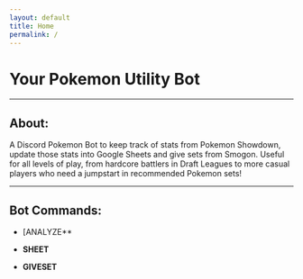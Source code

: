 ```yaml
---
layout: default
title: Home
permalink: /
---
```


# Your Pokemon Utility Bot

<hr class="line">

## About:

A Discord Pokemon Bot to keep track of stats from Pokemon Showdown, update those stats into Google Sheets and give sets from Smogon. Useful for all levels of play, from hardcore battlers in Draft Leagues to more casual players who need a jumpstart in recommended Pokemon sets!

<hr class="line">

## Bot Commands:

- [ANALYZE**

- **SHEET**

- **GIVESET**
